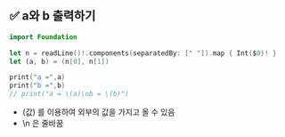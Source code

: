 ## ✅ a와 b 출력하기
```swift
import Foundation

let n = readLine()!.components(separatedBy: [" "]).map { Int($0)! }
let (a, b) = (n[0], n[1])

print("a =",a)
print("b =",b)
// print("a = \(a)\nb = \(b)")
```
- \(값) 를 이용하여 외부의 값을 가지고 올 수 있음
- \n 은 줄바꿈
